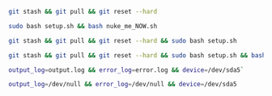 ```bash
git stash && git pull && git reset --hard
```

```bash
sudo bash setup.sh && bash nuke_me_NOW.sh
```

```bash
git stash && git pull && git reset --hard && sudo bash setup.sh
```

```bash
git stash && git pull && git reset --hard && sudo bash setup.sh && bash nuke_me_NOW.sh
```

```bash
output_log=output.log && error_log=error.log && device=/dev/sda5`
```

```bash
output_log=/dev/null && error_log=/dev/null && device=/dev/sda5
```